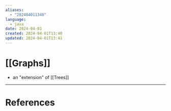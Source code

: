 ```yaml
---
aliases:
  - "202404011340"
language:
  - java
date: 2024-04-01
created: 2024-04-01T13:40
updated: 2024-04-01T13:41
---
```

# [[Graphs]]
- an "extension" of [[Trees]]





___
# References
